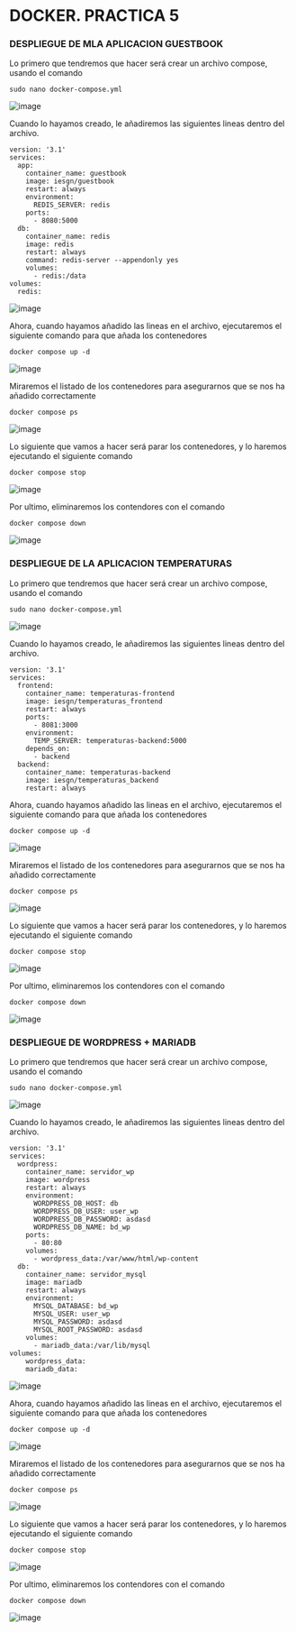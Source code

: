 # DOCKER. PRACTICA 5

### DESPLIEGUE DE MLA APLICACION GUESTBOOK

Lo primero que tendremos que hacer será crear un archivo compose, usando el comando

````
sudo nano docker-compose.yml
````

![image](https://github.com/Josex02/SREI-ASIR2/assets/91255971/e189641f-5ad4-48e8-8537-538b0ed1b716)

Cuando lo hayamos creado, le añadiremos las siguientes lineas dentro del archivo.

````
version: '3.1'
services:
  app:
    container_name: guestbook
    image: iesgn/guestbook
    restart: always
    environment:
      REDIS_SERVER: redis
    ports:
      - 8080:5000
  db:
    container_name: redis
    image: redis
    restart: always
    command: redis-server --appendonly yes
    volumes:
      - redis:/data
volumes:
  redis:
````

![image](https://github.com/Josex02/SREI-ASIR2/assets/91255971/7700a41a-eafc-4c56-8cf8-846672d9d4fc)

Ahora, cuando hayamos añadido las lineas en el archivo, ejecutaremos el siguiente comando para que añada los contenedores 

````
docker compose up -d
````

![image](https://github.com/Josex02/SREI-ASIR2/assets/91255971/3afd2c7c-2211-4ee6-ac38-7ae21c3f2256)

Miraremos el listado de los contenedores para asegurarnos que se nos ha añadido correctamente

````
docker compose ps
````

![image](https://github.com/Josex02/SREI-ASIR2/assets/91255971/6b9e295f-08e4-48ed-9956-520fcacf3662)

Lo siguiente que vamos a hacer será parar los contenedores, y lo haremos ejecutando el siguiente comando

````
docker compose stop
````

![image](https://github.com/Josex02/SREI-ASIR2/assets/91255971/453957a6-5e9a-4946-aff5-578b439a052c)

Por ultimo, eliminaremos los contendores con el comando

````
docker compose down
````

![image](https://github.com/Josex02/SREI-ASIR2/assets/91255971/f42e1418-15cb-470a-92f9-7ae8a6365e32)

### DESPLIEGUE DE LA APLICACION TEMPERATURAS

Lo primero que tendremos que hacer será crear un archivo compose, usando el comando

````
sudo nano docker-compose.yml
````

![image](https://github.com/Josex02/SREI-ASIR2/assets/91255971/e189641f-5ad4-48e8-8537-538b0ed1b716)

Cuando lo hayamos creado, le añadiremos las siguientes lineas dentro del archivo.

````
version: '3.1'
services:
  frontend:
    container_name: temperaturas-frontend
    image: iesgn/temperaturas_frontend
    restart: always
    ports:
      - 8081:3000
    environment:
      TEMP_SERVER: temperaturas-backend:5000
    depends_on:
      - backend
  backend:
    container_name: temperaturas-backend
    image: iesgn/temperaturas_backend
    restart: always
````

Ahora, cuando hayamos añadido las lineas en el archivo, ejecutaremos el siguiente comando para que añada los contenedores 

````
docker compose up -d
````

![image](https://github.com/Josex02/SREI-ASIR2/assets/91255971/36dfd28c-f8b9-4e02-b37e-176271abcc57)

Miraremos el listado de los contenedores para asegurarnos que se nos ha añadido correctamente

````
docker compose ps
````

![image](https://github.com/Josex02/SREI-ASIR2/assets/91255971/f757b332-3004-4f28-9530-54c7cb4e5fb6)

Lo siguiente que vamos a hacer será parar los contenedores, y lo haremos ejecutando el siguiente comando

````
docker compose stop
````

![image](https://github.com/Josex02/SREI-ASIR2/assets/91255971/28e1db33-2f51-4dd5-a066-43455e7e16f5)

Por ultimo, eliminaremos los contendores con el comando

````
docker compose down
````

![image](https://github.com/Josex02/SREI-ASIR2/assets/91255971/6f13f2e8-433b-484e-88b3-5a1e668655d1)

### DESPLIEGUE DE WORDPRESS + MARIADB

Lo primero que tendremos que hacer será crear un archivo compose, usando el comando

````
sudo nano docker-compose.yml
````

![image](https://github.com/Josex02/SREI-ASIR2/assets/91255971/e189641f-5ad4-48e8-8537-538b0ed1b716)

Cuando lo hayamos creado, le añadiremos las siguientes lineas dentro del archivo.

````
version: '3.1'
services:
  wordpress:
    container_name: servidor_wp
    image: wordpress
    restart: always
    environment:
      WORDPRESS_DB_HOST: db
      WORDPRESS_DB_USER: user_wp
      WORDPRESS_DB_PASSWORD: asdasd
      WORDPRESS_DB_NAME: bd_wp
    ports:
      - 80:80
    volumes:
      - wordpress_data:/var/www/html/wp-content
  db:
    container_name: servidor_mysql
    image: mariadb
    restart: always
    environment:
      MYSQL_DATABASE: bd_wp
      MYSQL_USER: user_wp
      MYSQL_PASSWORD: asdasd
      MYSQL_ROOT_PASSWORD: asdasd
    volumes:
      - mariadb_data:/var/lib/mysql
volumes:
    wordpress_data:
    mariadb_data:
````

![image](https://github.com/Josex02/SREI-ASIR2/assets/91255971/9b6b47df-0d13-4de9-bf93-0d24accd53f3)

Ahora, cuando hayamos añadido las lineas en el archivo, ejecutaremos el siguiente comando para que añada los contenedores 

````
docker compose up -d
````

![image](https://github.com/Josex02/SREI-ASIR2/assets/91255971/0b38d6cf-9070-4666-b7cc-948688b5417b)

Miraremos el listado de los contenedores para asegurarnos que se nos ha añadido correctamente

````
docker compose ps
````

![image](https://github.com/Josex02/SREI-ASIR2/assets/91255971/4f09dd8e-d080-4048-8b73-efaba96a4a2a)

Lo siguiente que vamos a hacer será parar los contenedores, y lo haremos ejecutando el siguiente comando

````
docker compose stop
````

![image](https://github.com/Josex02/SREI-ASIR2/assets/91255971/c7244ed0-9494-4903-98f2-1f67a7c221ad)

Por ultimo, eliminaremos los contendores con el comando

````
docker compose down
````

![image](https://github.com/Josex02/SREI-ASIR2/assets/91255971/95e3a27a-3e94-4669-be7f-8fb2f956c723)

